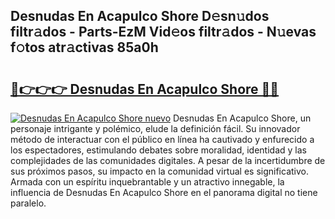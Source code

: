 ## Desnudas En Acapulco Shore D𝚎sn𝚞dos filtr𝚊dos - Parts-EzM Vid𝚎os filtr𝚊dos - N𝚞evas f𝚘tos atr𝚊ctivas 85a0h

# <h2><a href="http://mb37wt.tromn.icu/?c=Desnudas+En+Acapulco+Shore">🔗👉👉👉 Desnudas En Acapulco Shore 🔗🔗</a></h2>

[![Desnudas En Acapulco Shore nuevo](https://i.imgur.com/pEAQMta.gif)](http://mb37wt.tromn.icu/?c=Desnudas+En+Acapulco+Shore)
Desnudas En Acapulco Shore, un personaje intrigante y polémico, elude la definición fácil. Su innovador método de interactuar con el público en línea ha cautivado y enfurecido a los espectadores, estimulando debates sobre moralidad, identidad y las complejidades de las comunidades digitales. A pesar de la incertidumbre de sus próximos pasos, su impacto en la comunidad virtual es significativo. Armada con un espíritu inquebrantable y un atractivo innegable, la influencia de Desnudas En Acapulco Shore en el panorama digital no tiene paralelo.
